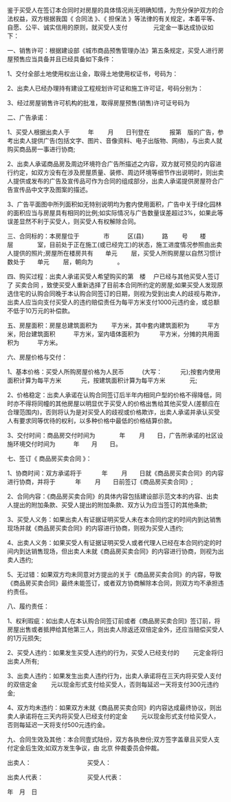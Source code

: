 
 


鉴于买受人在签订本合同时对房屋的具体情况尚无明确知情，为充分保护双方的合法权益，双方根据我国《
合同法
》、《
担保法
》等法律的有关规定，本着平等、自愿、公平、诚实信用的原则，就买受人支付　　　　 元定金一事达成协议如下：


一、销售许可：根据建设部《城市商品预售管理办法》第五条规定，买受人进行房屋预售应当具备并且已经具备如下条件：


1、交付全部土地使用权出让金，取得土地使用权证书，号码为：


2、出卖人已经办理持有建设工程规划许可证和施工许可证，号码分别为：


3、经过房屋销售许可机构的批准，取得房屋预售(销售)许可证号码为


二、广告承诺：


1、买受人根据出卖人于　　　年　　 月　　日刊登在　　　 报第　版的广告，参考出卖人提供广告(包括文字、图片、音像资料、电子出版物、网络)，与出卖人就购买商品房一事进行协商;


2、出卖人承诺商品房及周边环境符合广告所描述之内容，双方就可预见的内容进行约定，如双方没有在涉及房屋质量、装修、周边环境等细节作出说明时，则出卖人提供或发布的广告及宣传品可作为合同的组成部分，出卖人承诺提供房屋符合广告宣传品中文字及图案的描述。


3、广告平面图中所列面积如无特别说明均为套内使用面积，广告中关于绿化园林的面积应当与房屋具有相同的比例;如实际情况与广告数量误差超过3%，如果此等误差显然不利于买受人，则买受人有权解除合同。


三、合同标的：本房屋位于　　　　市　　　区(县)　　　路　　 号　　楼　　 层　　　　室，目前处于正在施工(或已经完工)的状态，施工进度情况参照由出卖人提供的照片;房屋所在楼房共有　　单元　　 层，买受人所购房屋以自然习惯计数处于　　单元　　 层，朝向为　　　　。


四、购买过程：出卖人承诺买受人希望购买的第　楼　 户已经与其他买受人签订了
买卖合同
，致使买受人重新选择了目前本合同所约定的房屋;如果买受人发现原选住宅的认购合同晚于本认购合同签订的日期，则视为受到出卖人的歧视与欺诈，出卖人应当向支付买受人的违约赔偿责任为每平方米支付1000元违约金，或总额不低于10万元的补偿款。


五、房屋面积：房屋总建筑面积为　　 平方米，其中套内建筑面积为　　　平方米，阳台建筑面积　　　平方米，室内墙体面积为　　　 平方米，分摊的共用面积为　　　平方米。


六、房屋价格与交付：


1、基本价格：买受人所购房屋价格为人民币　　　(大写：　　　元);按套内使用面积计算为每平方米　　　 元，按建筑面积计算为每平方米　　　　元;


2、价格稳定：出卖人承诺在认购合同签订后半年内相同户型的价格不得降低，同时亦不得将同幢的其他房屋以明显优于买受人的价格出售给其他买受人(差额应在合理范围内)，否则将认为是对买受人的歧视或价格欺诈，出卖人承诺并承认买受人有要求同等优待的权利，以多种价格中最低的价格结算价款。


3、交付时间：商品房交付时间为　　　　年　　 月　　日，广告所承诺的社区设施环境交付时间为　　　年　　月　　日。


七、签订《
商品房买卖合同
》：


1、协商时间：双方承诺将于　　　 年　　 月　　日就《商品房买卖合同》的内容进行协商，并将于　　　 年　　 月　　日前签订《商品房买卖合同》;


2、合同内容：《商品房买卖合同》的具体内容包括建设部示范文本的内容、出卖人提出的附加条款、买受人提出的附加条款、双方认为应当签订的其他条款;


3、买受人义务：如果出卖人有证据证明买受人未在本合同约定的时间内到达销售现场并就《商品房买卖合同》的内容进行协商，则视为买受人违约;


4、出卖人义务：如果买受人有证据证明买受人或者代理人已经在本合同约定的时间内到达销售现场，但出卖人未就《商品房买卖合同》的内容进行协商，则视为出卖人违约;


5、无过错：如果双方均未同意对方提出的关于《商品房买卖合同》的内容，导致《商品房买卖合同》最终未能签订，或者双方协商解除本合同，则双方均不承担违约责任。


八、履约责任：


1、权利瑕疵：如出卖人在本认购合同签订前或者《商品房买卖合同》签订前，将房屋出售或者抵押给其他第三人，则出卖人除返还双倍定金外，还应当赔偿买受人的1万元损失;


2、买受人违约：如果发生买受人违约的行为，买受人已经支付的　　 元定金将归出卖人所有;


3、出卖人违约：如果发生出卖人违约行为，出卖人承诺将在三天内将买受人支付的双倍定金　　 元以现金形式支付给买受人，否则每延迟一天将支付300元违约金;


4、双方均未违约：如果双方未就《商品房买卖合同》的内容达成最终协议，则出卖人承诺将在三天内将买受人已经支付的定金　　 元以现金形式支付给买受人，否则每延迟一天将支付500元违约金。


九、合同生效及其他：本合同壹式陆份，双方各执叁份;双方签字盖章且买受人支付定金后生效;如双方发生争议，由
北京
仲裁委员会仲裁。


出卖人：　　　　　　　　　 买受人：


出卖人代表：　　　　　　　 买受人代表：


年　月　日
 


 

 
 
 
 
 
  


  
 

  


  


  
 
 
 
 

